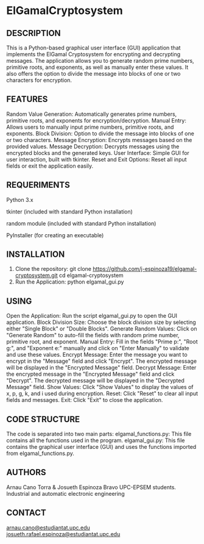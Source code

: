 # ElGamalCryptosystem

## DESCRIPTION
This is a Python-based graphical user interface (GUI) application that implements the ElGamal Cryptosystem for encrypting and decrypting messages. The application allows you to generate random prime numbers, primitive roots, and exponents, as well as manually enter these values. It also offers the option to divide the message into blocks of one or two characters for encryption.

## FEATURES
Random Value Generation: Automatically generates prime numbers, primitive roots, and exponents for encryption/decryption.
Manual Entry: Allows users to manually input prime numbers, primitive roots, and exponents.
Block Division: Option to divide the message into blocks of one or two characters.
Message Encryption: Encrypts messages based on the provided values.
Message Decryption: Decrypts messages using the encrypted blocks and the generated keys.
User Interface: Simple GUI for user interaction, built with tkinter.
Reset and Exit Options: Reset all input fields or exit the application easily.

## REQUERIMENTS
Python 3.x

tkinter (included with standard Python installation)

random module (included with standard Python installation)

PyInstaller (for creating an executable)

## INSTALLATION
1. Clone the repository: git clone https://github.com/j-espinoza19/elgamal-cryptosystem.git cd elgamal-cryptosystem
2. Run the Application: python elgamal_gui.py

## USING
Open the Application: Run the script elgamal_gui.py to open the GUI application.
Block Division Size: Choose the block division size by selecting either "Single Block" or "Double Blocks".
Generate Random Values: Click on "Generate Random" to auto-fill the fields with random prime number, primitive root, and exponent.
Manual Entry: Fill in the fields "Prime p:", "Root g:", and "Exponent e:" manually and click on "Enter Manually" to validate and use these values.
Encrypt Message: Enter the message you want to encrypt in the "Message" field and click "Encrypt". The encrypted message will be displayed in the "Encrypted Message" field.
Decrypt Message: Enter the encrypted message in the "Encrypted Message" field and click "Decrypt". The decrypted message will be displayed in the "Decrypted Message" field.
Show Values: Click "Show Values" to display the values of x, p, g, k, and i used during encryption.
Reset: Click "Reset" to clear all input fields and messages.
Exit: Click "Exit" to close the application.

## CODE STRUCTURE
The code is separated into two main parts:
elgamal_functions.py: This file contains all the functions used in the program.
elgamal_gui.py: This file contains the graphical user interface (GUI) and uses the functions imported from elgamal_functions.py.

## AUTHORS
Arnau Cano Torra & Josueth Espinoza Bravo
UPC-EPSEM students. Industrial and automatic electronic engineering

## CONTACT
arnau.cano@estudiantat.upc.edu
josueth.rafael.espinoza@estudiantat.upc.edu
